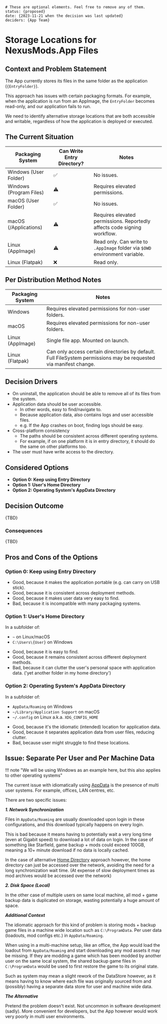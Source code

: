 ```
# These are optional elements. Feel free to remove any of them.
status: {proposed}
date: {2023-11-21 when the decision was last updated}
deciders: {App Team}
```

# Storage Locations for NexusMods.App Files

## Context and Problem Statement

The App currently stores its files in the same folder as the application (`{EntryFolder}`).

This approach has issues with certain packaging formats. For example, when the application is run from
an AppImage, the `EntryFolder` becomes read-only, and our application fails to run.

We need to identify alternative storage locations that are both accessible and writable, regardless of how the
application is deployed or executed.

## The Current Situation

| Packaging System        | Can Write Entry Directory? | Notes                                                                       |
|-------------------------|----------------------------|-----------------------------------------------------------------------------|
| Windows (User Folder)   | ✅                          | No issues.                                                                  |
| Windows (Program Files) | ⚠️                         | Requires elevated permissions.                                              |
| macOS (User Folder)     | ✅                          | No issues.                                                                  |
| macOS (/Applications)   | ⚠️                         | Requires elevated permissions. Reportedly affects code signing workflow.    |
| Linux (AppImage)        | ⚠️                         | Read only. Can write to `.AppImage` folder via `$OWD` environment variable. |
| Linux (Flatpak)         | ❌                          | Read only.                                                                  |

## Per Distribution Method Notes

| Packaging System | Notes                                                                                                             |
|------------------|-------------------------------------------------------------------------------------------------------------------|
| Windows          | Requires elevated permissions for non-user folders.                                                               |
| macOS            | Requires elevated permissions for non-user folders.                                                               |
| Linux (AppImage) | Single file app. Mounted on launch.                                                                               |
| Linux (Flatpak)  | Can only access certain directories by default. Full FileSystem permissions may be requested via manifest change. |

## Decision Drivers

* On uninstall, the application should be able to remove all of its files from the system.
* Application data should be user accessible.
    * In other words, easy to find/navigate to.
    * Because application data, also contains logs and user accessible files.
    * e.g. If the App crashes on boot, finding logs should be easy.
* Cross-platform consistency
    * The paths should be consistent across different operating systems.
    * For example, if on one platform it is in entry directory, it should do the same on other platforms too.
* The user must have write access to the directory.

## Considered Options

* **Option 0: Keep using Entry Directory**
* **Option 1: User's Home Directory**
* **Option 2: Operating System's AppData Directory**

## Decision Outcome

{TBD}

### Consequences

{TBD}

## Pros and Cons of the Options

### Option 0: Keep using Entry Directory

* Good, because it makes the application portable (e.g. can carry on USB stick).
* Good, because it is consistent across deployment methods.
* Good, because it makes user data very easy to find.
* Bad, because it is incompatible with many packaging systems.

### Option 1: User's Home Directory

In a subfolder of:

- `~` on Linux/macOS
- `C:\Users\{User}` on Windows

* Good, because it is easy to find.
* Good, because it remains consistent across different deployment methods.
* Bad, because it can clutter the user's personal space with application data. ('yet another folder in my home
  directory')

### Option 2: Operating System's AppData Directory

In a subfolder of:

- `AppData/Roaming` on Windows
- `~/Library/Application Support` on macOS
- `~/.config` on Linux a.k.a. `XDG_CONFIG_HOME`

* Good, because it's the idiomatic (intended) location for application data.
* Good, because it separates application data from user files, reducing clutter.
* Bad, because user might struggle to find these locations.

## Issue: Separate Per User and Per Machine Data

!!! note "We will be using Windows as an example here, but this also applies to other operating systems"

The current issue with idiomatically using [AppData](#option-2-operating-systems-appdata-directory) is
the presence of multi user systems. For example, offices, LAN centres, etc.

There are two specific issues:

***1. Network Synchronization***

Files in `AppData/Roaming` are usually downloaded upon login in these configurations, and this download typically
happens on every login.

This is bad because it means having to potentially wait a very long time (even at Gigabit speed) to download a lot of
data on login. In the case of something like Starfield, game backup + mods could exceed 100GB, meaning a 10+ minute
download if no data is locally cached.

In the case of alternative [Home Directory](#option-1-users-home-directory) approach however, the home directory can
just be accessed over the network, avoiding the need for a long synchronization wait time. (At expense of slow
deployment times as mod archives would be accessed over the network)

***2. Disk Space (Local)***

In the other case of multiple users on same local machine, all mod + game backup data is duplicated on storage, wasting
potentially a huge amount of space.

***Additional Context***

The idiomatic approach for this kind of problem is storing mods + backup game files
in a machine wide location such as `C:\ProgramData`. Per user data (loadouts, mod configs etc.) in `AppData/Roaming`.

When using in a multi-machine setup, like an office, the App would load the loadout from `AppData/Roaming` and start
downloading any mod assets it may be missing. If they are modding a game which has been modded by another user on the
same local system, the shared backup game files in `C:\ProgramData` would be used to first restore the game to its
original state.

Such as system may mean a slight rework of the DataStore however, as it means having to know where each file was
originally sourced from and (possibly) having a separate data store for user and machine wide data.

***The Alternative***

Pretend the problem doesn't exist. Not uncommon in software development (sadly).
More convenient for developers, but the App however would work very poorly in multi user environments.
